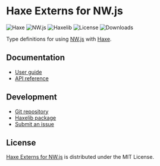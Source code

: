 # Haxe Externs for NW.js
![Haxe](https://flat.badgen.net/badge/haxe/%3E%3D4.2.0/green) ![NW.js](https://flat.badgen.net/badge/nwjs/%3E%3D0.59.0/green) ![Haxelib](https://flat.badgen.net/haxelib/v/nwjs) ![License](https://flat.badgen.net/haxelib/license/nwjs) ![Downloads](https://flat.badgen.net/haxelib/d/nwjs)

Type definitions for using [NW.js](https://nwjs.io) with [Haxe](https://haxe.org).

## Documentation
- [User guide](https://bitbucket.org/cedx/nwjs.hx/wiki)
- [API reference](https://cedx.github.io/nwjs.hx)

## Development
- [Git repository](https://bitbucket.org/cedx/nwjs.hx)
- [Haxelib package](https://lib.haxe.org/p/nwjs)
- [Submit an issue](https://bitbucket.org/cedx/nwjs.hx/issues)

## License
[Haxe Externs for NW.js](https://bitbucket.org/cedx/nwjs.hx) is distributed under the MIT License.

